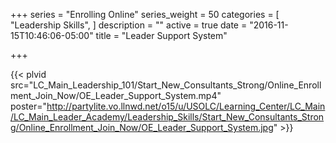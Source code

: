 +++
series = "Enrolling Online"
series_weight = 50
categories = [
  "Leadership Skills",
]
description = ""
active = true
date = "2016-11-15T10:46:06-05:00"
title = "Leader Support System"

+++

{{< plvid src="LC_Main_Leadership_101/Start_New_Consultants_Strong/Online_Enrollment_Join_Now/OE_Leader_Support_System.mp4" poster="http://partylite.vo.llnwd.net/o15/u/USOLC/Learning_Center/LC_Main/LC_Main_Leader_Academy/Leadership_Skills/Start_New_Consultants_Strong/Online_Enrollment_Join_Now/OE_Leader_Support_System.jpg" >}}
